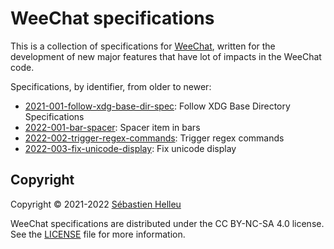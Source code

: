 # WeeChat specifications

This is a collection of specifications for [WeeChat](https://weechat.org),
written for the development of new major features that have lot of impacts
in the WeeChat code.

Specifications, by identifier, from older to newer:

- [2021-001-follow-xdg-base-dir-spec](specs/2021-001-follow-xdg-base-dir-spec.md): Follow XDG Base Directory Specifications
- [2022-001-bar-spacer](specs/2022-001-bar-spacer.md): Spacer item in bars
- [2022-002-trigger-regex-commands](specs/2022-002-trigger-regex-commands.md): Trigger regex commands
- [2022-003-fix-unicode-display](specs/2022-003-fix-unicode-display.md): Fix unicode display

## Copyright

Copyright © 2021-2022 [Sébastien Helleu](https://github.com/flashcode)

WeeChat specifications are distributed under the CC BY-NC-SA 4.0 license.\
See the [LICENSE](LICENSE) file for more information.
